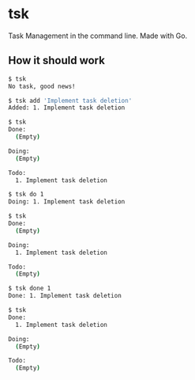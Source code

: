 # tsk

Task Management in the command line. Made with Go.

## How it should work

```bash
$ tsk
No task, good news!

$ tsk add 'Implement task deletion'
Added: 1. Implement task deletion

$ tsk
Done:
  (Empty)

Doing:
  (Empty)

Todo:
  1. Implement task deletion

$ tsk do 1
Doing: 1. Implement task deletion

$ tsk
Done:
  (Empty)

Doing:
  1. Implement task deletion

Todo:
  (Empty)

$ tsk done 1
Done: 1. Implement task deletion

$ tsk
Done:
  1. Implement task deletion

Doing:
  (Empty)

Todo:
  (Empty)
```

